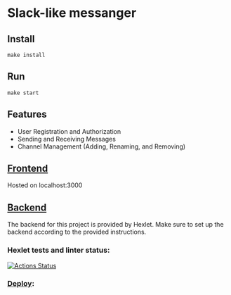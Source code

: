 # Slack-like messanger

## Install
```
make install
```

## Run
```
make start
```

## Features
* User Registration and Authorization
* Sending and Receiving Messages
* Channel Management (Adding, Renaming, and Removing)

## [Frontend](https://github.com/susemaa/frontend-project-12/tree/main/frontend)
Hosted on localhost:3000
## [Backend](https://github.com/hexlet-components/project-js-chat-backend)
The backend for this project is provided by Hexlet.
Make sure to set up the backend according to the provided instructions.

### Hexlet tests and linter status:
[![Actions Status](https://github.com/susemaa/frontend-project-12/workflows/hexlet-check/badge.svg)](https://github.com/susemaa/frontend-project-12/actions)

### [Deploy](https://frontend-project-12-production-2602.up.railway.app/):
